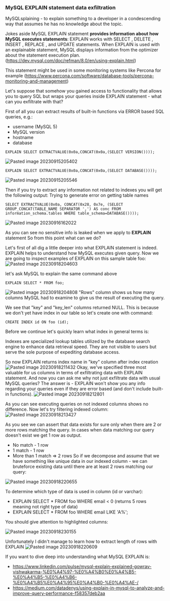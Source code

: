 ### MySQL EXPLAIN statement data exfiltration
MySQLsplaining - to explain something to a developer in a condescending way that assumes he has no knowledge about the topic. 

Jokes aside MySQL EXPLAIN statement **provides information about how MySQL executes statements**: EXPLAIN works with SELECT , DELETE , INSERT , REPLACE , and UPDATE statements. When EXPLAIN is used with an explainable statement, MySQL displays information from the optimizer about the statement execution plan. (https://dev.mysql.com/doc/refman/8.0/en/using-explain.html)

This statement might be used in some monitoring systems like Percona for example (https://www.percona.com/software/database-tools/percona-monitoring-and-management)

Let's suppose that somehow you gained access to functionality that allows you to query SQL but wraps your queries inside EXPLAIN statement - what can you exfiltrate with that?

First of all you can extract results of built-in functions via ERROR based SQL queries, e.g.:
 - username (MySQL 5)
 - MySQL version
 - hostname 
 - database

``` mysql
EXPLAIN SELECT EXTRACTVALUE(0x0a,CONCAT(0x0a,(SELECT VERSION())));
```
![Pasted image 20230915205402](https://github.com/etyvrox/blog/assets/7671966/b8f13af5-eaae-468a-9c75-3271a087dafd)
``` mysql
EXPLAIN SELECT EXTRACTVALUE(0x0a,CONCAT(0x0a,(SELECT DATABASE())));
```
![Pasted image 20230915205546](https://github.com/etyvrox/blog/assets/7671966/af211053-80b5-4022-bace-459ea25617a6)


Then if you try to extract any information not related to indexes you will get the following output:
Trying to generate error on getting table names
``` mysql
SELECT EXTRACTVALUE(0x0a, CONCAT(0x28, 0x7e, (SELECT GROUP_CONCAT(TABLE_NAME SEPARATOR ',') AS conc FROM information_schema.tables WHERE table_schema=DATABASE())));
```
![Pasted image 20230916162022](https://github.com/etyvrox/blog/assets/7671966/8b4b6c88-791d-4cca-86ce-c3be71d7ff4a)


As you can see no sensitive info is leaked when we apply to **EXPLAIN** statement
So from this point what can we do?

Let's first of all dig a little deeper into what EXPLAIN statement is indeed.
EXPLAIN helps to understand how MySQL executes given query. Now we are going to inspect examples of EXPLAIN on this sample table foo:
![Pasted image 20230918204603](https://github.com/etyvrox/blog/assets/7671966/f9fd938f-e1e7-4254-87d4-3bb0ef1f233d)

let's ask MySQL to explain the same command above
``` MySQL
EXPLAIN SELECT * FROM foo;
```
![Pasted image 20230918204808](https://github.com/etyvrox/blog/assets/7671966/7ee2489f-2f7f-4ccb-a086-abd1b4342ee1)
"Rows" column shows us how many columns MySQL had to examine to give us the result of executing the query.

We see that "key" and "key_len" columns returned NULL. This is because we don't yet have index in our table so let's create one with command:
```MySQL
CREATE INDEX id ON foo (id);
```
Before we continue let's quickly learn what index in general terms is:

Indexes are specialized lookup tables utilized by the database search engine to enhance data retrieval speed. They are not visible to users but serve the sole purpose of expediting database access.

So now EXPLAIN returns index name in "key" column after index creation
![Pasted image 20230918211432](https://github.com/etyvrox/blog/assets/7671966/7f9545af-6bd1-49fe-8af3-e28d8a311cd4)
Okay, we've specified three most valuable for us columns in terms of exfiltrating data with EXPLAIN statement. And now you can ask me why not just exfiltrate data with usual MySQL queries? The answer is - EXPLAIN won't show you any info regarding your queries even if they are error based (and don't include built-in functions).
![Pasted image 20230918212801](https://github.com/etyvrox/blog/assets/7671966/e0d460d3-f603-4e84-a796-0ea110b7d057)

As you can see executing queries on not indexed columns shows no difference. Now let's try filtering indexed column:
![Pasted image 20230918213427](https://github.com/etyvrox/blog/assets/7671966/fe828703-98e3-4dfd-b571-48632658670b)


As you see we can assert that data exists for sure only when there are 2 or more rows matching the query. In cases when data matching our query doesn't exist we get 1 row as output.
- No match - 1 row
- 1 match - 1 row
- More than 1 match  => 2 rows
So if we decompose and assume that we have something like unique data in our indexed column - we can bruteforce existing data until there are at least 2 rows matching our query:

![Pasted image 20230918220655](https://github.com/etyvrox/blog/assets/7671966/68dd2468-4885-4db5-80b2-3b364b2db48a)

To determine which type of data is used in column (id or varchar):
- EXPLAIN SELECT * FROM foo WHERE email < 0 (returns 5 rows meaning not right type of data)
- EXPLAIN SELECT * FROM foo WHERE email LIKE 'A%';

You should give attention to highlighted columns:

![Pasted image 20230918230155](https://github.com/etyvrox/blog/assets/7671966/0af7fbbb-9315-4041-8b2a-c53b6c431717)

Unfortunately I didn't manage to learn how to extract length of rows with EXPLAIN 
![Pasted image 20230918220609](https://github.com/etyvrox/blog/assets/7671966/be090e6a-6273-4848-886f-4d62437e1846)

If you want to dive deep into understanding what MySQL EXPLAIN is:
- https://www.linkedin.com/pulse/mysql-explain-explained-gowrav-vishwakarma-%E0%A4%97-%E0%A4%B0%E0%A4%B5-%E0%A4%B5-%E0%A4%B6-%E0%A4%B5%E0%A4%95%E0%A4%B0-%E0%A4%AE-/
- https://medium.com/datadenys/using-explain-in-mysql-to-analyze-and-improve-query-performance-f58357deb2aa

